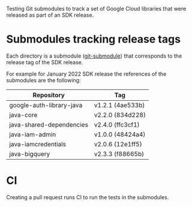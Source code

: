 Testing Git submodules to track a set of Google Cloud libraries
that were released as part of an SDK release.

# Submodules tracking release tags 

Each directory is a submodule ([git-submodule](https://git-scm.com/docs/git-submodule))
that corresponds to the release tag of the SDK release.

For example for January 2022 SDK release the references of the submodules are
the following:

| Repository  | Tag |
| ------------- | ------------- |
| google-auth-library-java  | v1.2.1 (4ae533b) |
| java-core  | v2.2.0 (834d228) |
| java-shared-dependencies  | v2.4.0 (ffc3cf1) |
| java-iam-admin  | v1.0.0 (48424a4) |
| java-iamcredentials  | v2.0.6 (12e1ff5) |
| java-bigquery  | v2.3.3 (f88665b) |

# CI

Creating a pull request runs CI to run the tests in the submodules.

